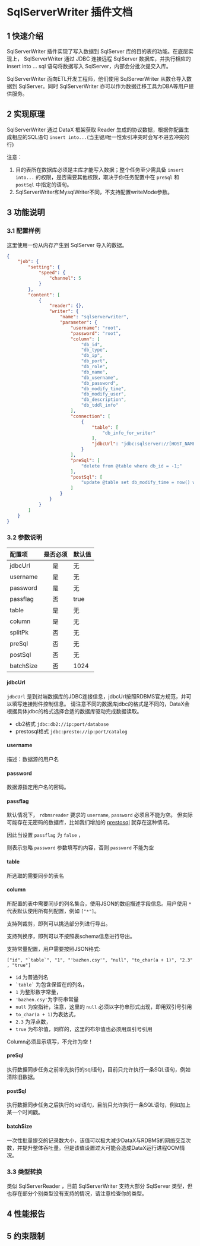 # SqlServerWriter 插件文档

## 1 快速介绍

SqlServerWriter 插件实现了写入数据到 SqlServer 库的目的表的功能。在底层实现上， SqlServerWriter 通过 JDBC 连接远程 SqlServer 数据库，并执行相应的 insert into ...  sql 语句将数据写入 SqlServer，内部会分批次提交入库。

SqlServerWriter 面向ETL开发工程师，他们使用 SqlServerWriter 从数仓导入数据到 SqlServer。同时 SqlServerWriter 亦可以作为数据迁移工具为DBA等用户提供服务。

## 2 实现原理

SqlServerWriter 通过 DataX 框架获取 Reader 生成的协议数据，根据你配置生成相应的SQL语句 `insert into...`(当主键/唯一性索引冲突时会写不进去冲突的行)

注意：

1. 目的表所在数据库必须是主库才能写入数据；整个任务至少需具备 `insert into...` 的权限，是否需要其他权限，取决于你任务配置中在 `preSql` 和 `postSql` 中指定的语句。
2. SqlServerWriter和MysqlWriter不同，不支持配置writeMode参数。

## 3 功能说明

### 3.1 配置样例

这里使用一份从内存产生到 SqlServer 导入的数据。

```json
{
    "job": {
        "setting": {
            "speed": {
                "channel": 5
            }
        },
        "content": [
            {
                "reader": {},
                "writer": {
                    "name": "sqlserverwriter",
                    "parameter": {
                        "username": "root",
                        "password": "root",
                        "column": [
                            "db_id",
                            "db_type",
                            "db_ip",
                            "db_port",
                            "db_role",
                            "db_name",
                            "db_username",
                            "db_password",
                            "db_modify_time",
                            "db_modify_user",
                            "db_description",
                            "db_tddl_info"
                        ],
                        "connection": [
                            {
                                "table": [
                                    "db_info_for_writer"
                                ],
                                "jdbcUrl": "jdbc:sqlserver://[HOST_NAME]:PORT;DatabaseName=[DATABASE_NAME]"
                            }
                        ],
                        "preSql": [
                            "delete from @table where db_id = -1;"
                        ],
                        "postSql": [
                            "update @table set db_modify_time = now() where db_id = 1;"
                        ]
                    }
                }
            }
        ]
    }
}

```

### 3.2 参数说明

| 配置项          | 是否必须 | 默认值 |
| :-------------- | :------: | ------ |
| jdbcUrl         |    是    | 无     |
| username        |    是    | 无     |
| password        |    是    | 无     |
| passflag        |    否    | true   |
| table           |    是    | 无     |
| column          |    是    | 无     |
| splitPk         |    否    | 无     |
| preSql         |    否    | 无     |
| postSql        |   否      | 无    |
| batchSize       |    否    | 1024   |

#### jdbcUrl

`jdbcUrl` 是到对端数据库的JDBC连接信息，jdbcUrl按照RDBMS官方规范，并可以填写连接附件控制信息。
请注意不同的数据库jdbc的格式是不同的，DataX会根据具体jdbc的格式选择合适的数据库驱动完成数据读取。
  
- db2格式 `jdbc:db2://ip:port/database`
- prestosql格式 `jdbc:presto://ip:port/catalog`
  
#### username

描述：数据源的用户名

#### password

数据源指定用户名的密码。

#### passflag

默认情况下， `rdbmsreader` 要求的 `username`, `password` 必须且不能为空。
但实际可能存在无密码的数据库，比如我们增加的 [prestosql](https://prestosql.io) 就存在这种情况。

因此当设置 `passflag` 为 `false` ，

则表示忽略 `password` 参数填写的内容，否则 `password` 不能为空

#### table

所选取的需要同步的表名

#### column

所配置的表中需要同步的列名集合，使用JSON的数组描述字段信息。用户使用 `*` 代表默认使用所有列配置，例如 `["*"]`。  
  
支持列裁剪，即列可以挑选部分列进行导出。

支持列换序，即列可以不按照表schema信息进行导出。

支持常量配置，用户需要按照JSON格式:

``["id", "`table`", "1", "'bazhen.csy'", "null", "to_char(a + 1)", "2.3" , "true"]``

- `id` 为普通列名
- `` `table` `` 为包含保留在的列名，
- `1` 为整形数字常量，
- `'bazhen.csy'`为字符串常量
- `null` 为空指针，注意，这里的 `null` 必须以字符串形式出现，即用双引号引用
- `to_char(a + 1)`为表达式，
- `2.3` 为浮点数，
- `true` 为布尔值，同样的，这里的布尔值也必须用双引号引用

Column必须显示填写，不允许为空！

#### preSql

执行数据同步任务之前率先执行的sql语句，目前只允许执行一条SQL语句，例如清除旧数据。

#### postSql

执行数据同步任务之后执行的sql语句，目前只允许执行一条SQL语句，例如加上某一个时间戳。

#### batchSize

一次性批量提交的记录数大小，该值可以极大减少DataX与RDBMS的网络交互次数，并提升整体吞吐量。但是该值设置过大可能会造成DataX运行进程OOM情况。

### 3.3 类型转换

类似 SqlServerReader ，目前 SqlServerWriter 支持大部分 SqlServer 类型，但也存在部分个别类型没有支持的情况，请注意检查你的类型。

## 4 性能报告

## 5 约束限制
